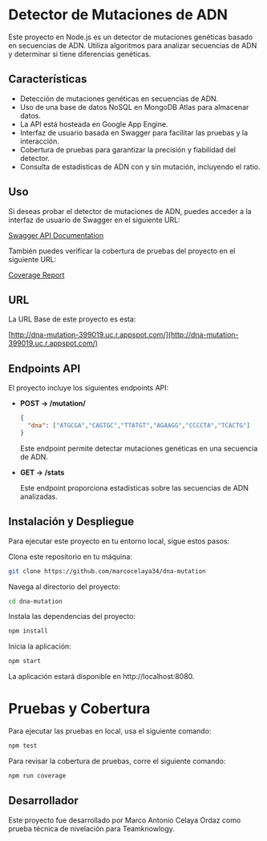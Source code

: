 # Detector de Mutaciones de ADN

Este proyecto en Node.js es un detector de mutaciones genéticas basado en secuencias de ADN. Utiliza algoritmos para analizar secuencias de ADN y determinar si tiene diferencias genéticas.

## Características

- Detección de mutaciones genéticas en secuencias de ADN.
- Uso de una base de datos NoSQL en MongoDB Atlas para almacenar datos.
- La API está hosteada en Google App Engine.
- Interfaz de usuario basada en Swagger para facilitar las pruebas y la interacción.
- Cobertura de pruebas para garantizar la precisión y fiabilidad del detector.
- Consulta de estadísticas de ADN con y sin mutación, incluyendo el ratio.


## Uso

Si deseas probar el detector de mutaciones de ADN, puedes acceder a la interfaz de usuario de Swagger en el siguiente URL:

[Swagger API Documentation](http://dna-mutation-399019.uc.r.appspot.com/api-docs)

También puedes verificar la cobertura de pruebas del proyecto en el siguiente URL:

[Coverage Report](http://dna-mutation-399019.uc.r.appspot.com/coverage/lcov-report/index.html)

## URL

La URL Base de este proyecto es esta:

[http://dna-mutation-399019.uc.r.appspot.com/](http://dna-mutation-399019.uc.r.appspot.com/)


## Endpoints API

El proyecto incluye los siguientes endpoints API:

- **POST → /mutation/**

  ```json
  {
    "dna": ["ATGCGA","CAGTGC","TTATGT","AGAAGG","CCCCTA","TCACTG"]
  }
  ```

  Este endpoint permite detectar mutaciones genéticas en una secuencia de ADN.

- **GET → /stats**

  Este endpoint proporciona estadísticas sobre las secuencias de ADN analizadas.

## Instalación y Despliegue

Para ejecutar este proyecto en tu entorno local, sigue estos pasos:

Clona este repositorio en tu máquina:

```bash
git clone https://github.com/marcocelaya34/dna-mutation
```

Navega al directorio del proyecto:

```bash
cd dna-mutation
```

Instala las dependencias del proyecto:

```bash
npm install
```

Inicia la aplicación:

```bash
npm start
```

La aplicación estará disponible en http://localhost:8080.


# Pruebas y Cobertura
Para ejecutar las pruebas en local, usa el siguiente comando:

```bash
npm test
```

Para revisar la cobertura de pruebas, corre el siguiente comando:

```bash
npm run coverage
```

## Desarrollador

Este proyecto fue desarrollado por Marco Antonio Celaya Ordaz como prueba técnica de nivelación para Teamknowlogy.
